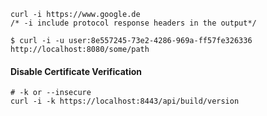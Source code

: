 ```
curl -i https://www.google.de
/* -i include protocol response headers in the output*/
```
```
$ curl -i -u user:8e557245-73e2-4286-969a-ff57fe326336 http://localhost:8080/some/path
```

#### Disable Certificate Verification
```
# -k or --insecure
curl -i -k https://localhost:8443/api/build/version
```

